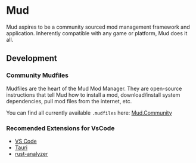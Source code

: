 # Mud
Mud aspires to be a community sourced mod management framework and application. Inherently compatible with any game or platform, Mud does it all.


## Development

### Community Mudfiles
Mudfiles are the heart of the Mud Mod Manager. They are open-source instructions that tell Mud how to install a mod, download/install system dependencies, pull mod files from the internet, etc.

You can find all currently available `.mudfiles` here: [Mud.Community](https://github.com/nickheyer/Mud.Community)

### Recomended Extensions for VsCode
- [VS Code](https://code.visualstudio.com/)
- [Tauri](https://marketplace.visualstudio.com/items?itemName=tauri-apps.tauri-vscode)
- [rust-analyzer](https://marketplace.visualstudio.com/items?itemName=rust-lang.rust-analyzer)
